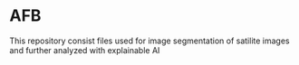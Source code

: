 # AFB
This repository consist files used for image segmentation of satilite images and further analyzed with explainable AI
